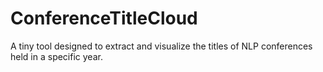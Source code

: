 # ConferenceTitleCloud
A tiny tool designed to extract and visualize the titles of NLP conferences held in a specific year.
